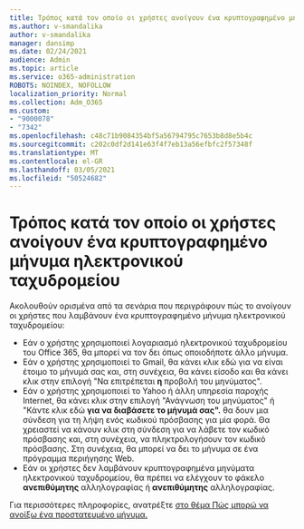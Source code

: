 ```yaml
---
title: Τρόπος κατά τον οποίο οι χρήστες ανοίγουν ένα κρυπτογραφημένο μήνυμα ηλεκτρονικού ταχυδρομείου
ms.author: v-smandalika
author: v-smandalika
manager: dansimp
ms.date: 02/24/2021
audience: Admin
ms.topic: article
ms.service: o365-administration
ROBOTS: NOINDEX, NOFOLLOW
localization_priority: Normal
ms.collection: Adm_O365
ms.custom:
- "9000078"
- "7342"
ms.openlocfilehash: c48c71b9084354bf5a56794795c7653b8d8e5b4c
ms.sourcegitcommit: c202c0df2d141e63f4f7eb13a56efbfc2f57348f
ms.translationtype: MT
ms.contentlocale: el-GR
ms.lasthandoff: 03/05/2021
ms.locfileid: "50524682"
---
```

# <a name="how-users-open-an-encrypted-email-message"></a>Τρόπος κατά τον οποίο οι χρήστες ανοίγουν ένα κρυπτογραφημένο μήνυμα ηλεκτρονικού ταχυδρομείου

Ακολουθούν ορισμένα από τα σενάρια που περιγράφουν πώς το ανοίγουν οι χρήστες που λαμβάνουν ένα κρυπτογραφημένο μήνυμα ηλεκτρονικού ταχυδρομείου:

- Εάν ο χρήστης χρησιμοποιεί λογαριασμό ηλεκτρονικού ταχυδρομείου του Office 365, θα μπορεί να τον δει όπως οποιοδήποτε άλλο μήνυμα.
- Εάν ο χρήστης χρησιμοποιεί το Gmail, θα κάνει κλικ εδώ για να είναι έτοιμο το μήνυμά σας και, στη συνέχεια, θα κάνει είσοδο και θα κάνει κλικ στην επιλογή "Να επιτρέπεται **η** προβολή του μηνύματος". 
- Εάν ο χρήστης χρησιμοποιεί το Yahoo ή άλλη  υπηρεσία παροχής Internet, θα κάνει κλικ στην επιλογή "Ανάγνωση του μηνύματος" ή "Κάντε κλικ εδώ **για να διαβάσετε το μήνυμά σας".** θα δουν μια σύνδεση για τη λήψη ενός κωδικού πρόσβασης για μία φορά. Θα χρειαστεί να κάνουν κλικ στη σύνδεση για να λάβετε τον κωδικό πρόσβασης και, στη συνέχεια, να πληκτρολογήσουν τον κωδικό πρόσβασης. Στη συνέχεια, θα μπορεί να δει το μήνυμα σε ένα πρόγραμμα περιήγησης Web.
- Εάν οι χρήστες δεν λαμβάνουν κρυπτογραφημένα μηνύματα ηλεκτρονικού ταχυδρομείου, θα πρέπει να ελέγχουν το φάκελο **ανεπιθύμητης** αλληλογραφίας ή **ανεπιθύμητης** αλληλογραφίας.

Για περισσότερες πληροφορίες, ανατρέξτε [στο θέμα Πώς μπορώ να ανοίξω ένα προστατευμένο μήνυμα.](https://support.microsoft.com/topic/how-do-i-open-a-protected-message-1157a286-8ecc-4b1e-ac43-2a608fbf3098)